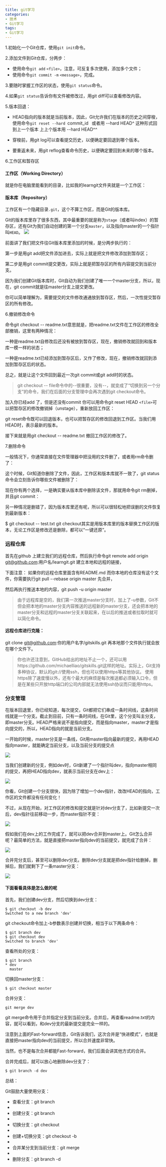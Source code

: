 ```yaml
---
title: git学习
categories:
- 技术
- Git学习
tags:
- Git学习
---
```



1.初始化一个Git仓库，使用`git init`命令。

2.添加文件到Git仓库，分两步：

- 使用命令`git add` `<file>`，注意，可反复多次使用，添加多个文件；
- 使用命令`git commit -m` `<message>`，完成。


3.要随时掌握工作区的状态，使用`git status`命令。

4.如果`git status`告诉你有文件被修改过，用git diff可以查看修改内容。


<!--more-->
5.版本回退：


- HEAD指向的版本就是当前版本，因此，Git允许我们在版本的历史之间穿梭，使用命令`git reset --hard `commit_id` `    或者用 --hard HEAD^ 这种形式回到上一个版本   上上个版本用 --hard HEAD^^   

- 穿梭前，用git log可以查看提交历史，以便确定要回退到哪个版本。

- 要重返未来，用git reflog查看命令历史，以便确定要回到未来的哪个版本。


6.工作区和暂存区

#### 工作区（Working Directory）

就是你在电脑里能看到的目录，比如我的learngit文件夹就是一个工作区：



#### 版本库（Repository）

工作区有一个隐藏目录`.git`，这个不算工作区，而是Git的版本库。

Git的版本库里存了很多东西，其中最重要的就是称为`stage`（或者叫index）的暂存区，还有Git为我们自动创建的第一个分支`master`，以及指向master的一个指针叫`HEAD`。
![](http://ww1.sinaimg.cn/large/006c6oKBgy1fsktu0areaj30dv072jsf.jpg)

前面讲了我们把文件往Git版本库里添加的时候，是分两步执行的：

第一步是用git add把文件添加进去，实际上就是把文件修改添加到暂存区；

第二步是用git commit提交更改，实际上就是把暂存区的所有内容提交到当前分支。

因为我们创建Git版本库时，Git自动为我们创建了唯一一个master分支，所以，现在，git commit就是往master分支上提交更改。

你可以简单理解为，需要提交的文件修改通通放到暂存区，然后，一次性提交暂存区的所有修改。


6.撤销修改命令

命令git checkout -- readme.txt意思就是，把readme.txt文件在工作区的修改全部撤销，这里有两种情况：

一种是readme.txt自修改后还没有被放到暂存区，现在，撤销修改就回到和版本库一模一样的状态；

一种是readme.txt已经添加到暂存区后，又作了修改，现在，撤销修改就回到添加到暂存区后的状态。

总之，就是让这个文件回到最近一次git commit或git add时的状态。

>git checkout -- file命令中的--很重要，没有--，就变成了“切换到另一个分支”的命令，我们在后面的分支管理中会再次遇到git checkout命令。



加入你已经add 了，但是还没有commit  你可以用命令git reset HEAD `<file>`可以把暂存区的修改撤销掉（unstage），重新放回工作区：

git reset命令既可以回退版本，也可以把暂存区的修改回退到工作区。当我们用HEAD时，表示最新的版本。


接下来就是用git checkout -- readme.txt   撤回工作区的修改了。

7.删除命令


一般情况下，你通常直接在文件管理器中把没用的文件删了，或者用rm命令删了：

这个时候，Git知道你删除了文件，因此，工作区和版本库就不一致了，git status命令会立刻告诉你哪些文件被删除了：

现在你有两个选择，一是确实要从版本库中删除该文件，那就用命令git rm删掉，并且git commit：


另一种情况是删错了，因为版本库里还有呢，所以可以很轻松地把误删的文件恢复到最新版本：

$ git checkout -- test.txt
git checkout其实是用版本库里的版本替换工作区的版本，无论工作区是修改还是删除，都可以“一键还原”。



### 远程仓库


首先在github 上建立我们的远程仓库，然后执行命令git remote add origin git@github.com:用户名/learngit.git  建立本地和远程的链接，

下面注意： 如果你的远程仓库里面含有README.md  而你本地的仓库没有这个文件，你需要执行git pull --rebase origin master  先合并，

然后再执行推送本地的内容，git push -u origin master

>由于远程库是空的，我们第一次推送master分支时，加上了-u参数，Git不但会把本地的master分支内容推送的远程新的master分支，还会把本地的master分支和远程的master分支关联起来，在以后的推送或者拉取时就可以简化命令。


#### 远程仓库进行克隆：

git clone git@github.com:你的用户名字/gitskills.git    再本地那个文件执行就会放在哪个文件下。


>你也许还注意到，GitHub给出的地址不止一个，还可以用https://github.com/michaelliao/gitskills.git这样的地址。实际上，Git支持多种协议，默认的git://使用ssh，但也可以使用https等其他协议。
使用https除了速度慢以外，还有个最大的麻烦是每次推送都必须输入口令，但是在某些只开放http端口的公司内部就无法使用ssh协议而只能用https。



### 分支管理


在版本回退里，你已经知道，每次提交，Git都把它们串成一条时间线，这条时间线就是一个分支。截止到目前，只有一条时间线，在Git里，这个分支叫主分支，即master分支。HEAD严格来说不是指向提交，而是指向master，master才是指向提交的，所以，HEAD指向的就是当前分支。

一开始的时候，master分支是一条线，Git用master指向最新的提交，再用HEAD指向master，就能确定当前分支，以及当前分支的提交点

![](http://ww1.sinaimg.cn/large/006c6oKBgy1fsl0d3ajwwj309e04st92.jpg)


当我们创建新的分支，例如dev时，Git新建了一个指针叫dev，指向master相同的提交，再把HEAD指向dev，就表示当前分支在dev上：

![](http://ww1.sinaimg.cn/large/006c6oKBgy1fsl0dc8mi6j30ct06l3z0.jpg)


你看，Git创建一个分支很快，因为除了增加一个dev指针，改改HEAD的指向，工作区的文件都没有任何变化！

不过，从现在开始，对工作区的修改和提交就是针对dev分支了，比如新提交一次后，dev指针往前移动一步，而master指针不变：

![](http://ww1.sinaimg.cn/large/006c6oKBgy1fsl0f39pwmj30fu06x74w.jpg)


假如我们在dev上的工作完成了，就可以把dev合并到master上。Git怎么合并呢？最简单的方法，就是直接把master指向dev的当前提交，就完成了合并：

![](http://ww1.sinaimg.cn/large/006c6oKBgy1fsl0fwsq6rj30ev06ljs0.jpg)

合并完分支后，甚至可以删除dev分支。删除dev分支就是把dev指针给删掉，删掉后，我们就剩下了一条master分支：

![](http://ww1.sinaimg.cn/large/006c6oKBgy1fsl0gt3jwxj30dl04vwew.jpg)






#### 下面看看具体是怎么做的呢

首先，我们创建dev分支，然后切换到dev分支：
```git
$ git checkout -b dev
Switched to a new branch 'dev'
```

git checkout命令加上-b参数表示创建并切换，相当于以下两条命令：
```git
$ git branch dev
$ git checkout dev
Switched to branch 'dev'
```

查看所处的分支：

```git
$ git branch
* dev
  master
```

切换回master分支：

```git
$ git checkout master
```



合并分支：

```git
git merge dev

```


git merge命令用于合并指定分支到当前分支。合并后，再查看readme.txt的内容，就可以看到，和dev分支的最新提交是完全一样的。

注意到上面的Fast-forward信息，Git告诉我们，这次合并是“快进模式”，也就是直接把master指向dev的当前提交，所以合并速度非常快。

当然，也不是每次合并都能Fast-forward，我们后面会讲其他方式的合并。

合并完成后，就可以放心地删除dev分支了：

```git
$ git branch -d dev
```



总结：

Git鼓励大量使用分支：

- 查看分支：git branch
- 
- 创建分支：git branch <name>
- 
- 切换分支：git checkout <name>
- 
- 创建+切换分支：git checkout -b <name>
- 
- 合并某分支到当前分支：git merge <name>
- 
- 删除分支：git branch -d <name>

